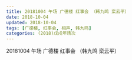```yaml
---
title: 20181004 午场 广德楼 红事会 （韩九鸣 栾云平）
date: 2018-10-04
updated: 2018-10-04
tags: [广德楼, 红事会, 相声, 韩九鸣]
categories: (2018)戊戌年场次 
---
```

20181004 午场 广德楼 红事会 （韩九鸣 栾云平）
